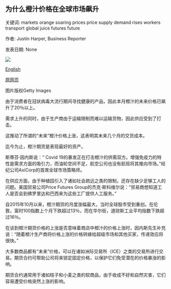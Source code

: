 ## 为什么橙汁价格在全球市场飙升

关键词: markets orange soaring prices price supply demand rises workers transport global juice futures future

作者: Justin Harper, Business Reporter

发表日期: None

![](https://ichef.bbci.co.uk/news/1024/branded_news/14E6D/production/_111431658_orangejuice.jpg)

[English](Why%20orange%20juice%20prices%20are%20soaring%20on%20global%20markets.md)

[原网页](https://www.bbc.com/news/technology-52030133)

图片版权Getty Images

由于消费者在冠状病毒大流行期间寻找健康的产品，因此本月橙汁的未来价格已飙升了20％以上。

需求上升的同时，由于生产商由于运输限制而难以运输货物，因此供应受到了打击。

这推动了所谓的“未来”橙汁价格上涨，这表明其未来几个月的交货成本。

迄今为止，橙汁期货是表现最好的资产。

斯蒂芬·因内斯说：“ Covid 19的暴发正在打击橙汁的供需双方。增强免疫力的特性是需求方面的吸引力，而油轮空间不足，航空公司也没有航班将其推向市场。”经纪公司AxiCorp的首席全球市场策略师。

在供应方面，由于种植园引入了诸如社会疏远之类的限制，还存在缺少足够工人的问题。美国贸易公司Price Futures Group的杰克·斯科维尔说：“贸易商想知道工人是否会到佛罗里达和巴西来为这些工厂提供人工服务。”

自2015年10月以来，橙汁期货的月度涨幅最大，当时全球股市受到重创。在伦敦，富时100指数上个月下跌超过13％，而在华尔街，道琼斯工业平均指数下跌超过16％。

在谈到橙汁期货价格的上涨是否意味着商店中橙汁的价格上涨时，因内斯先生补充说：“随着橙汁生产商将价格上涨的价格转嫁给超级市场和其他买家，传递效应将很快。”

大多数商品都有“未来”价格，可以在诸如洲际交易所（ICE）之类的交易所进行交易。期货合约可帮助公司将来锁定固定价格，以保护它们免受潜在的价格暴涨的影响。

期货合约通常用于诸如桔子和小麦之类的软商品，由于收成不好和自然灾害，它们容易遭受价格突然上涨的影响。